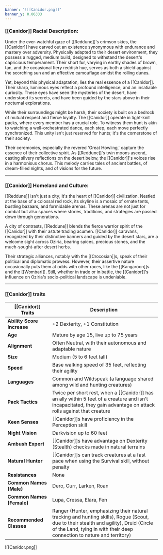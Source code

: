 ```yaml
---
banner: "![[Canidor.png]]"
banner_y: 0.06333
---
```


### [[Canidor]] Racial Description:

Under the ever-watchful gaze of [[Reddune]]'s crimson skies, the [[Canidor]] have carved out an existence synonymous with endurance and mastery over adversity. Physically adapted to their desert environment, they possess a rugged, medium build, designed to withstand the desert's capricious temperament. Their short fur, varying in earthy shades of brown, tan, and the occasional fiery reddish hue, serves as both a shield against the scorching sun and an effective camouflage amidst the rolling dunes.

Yet, beyond this physical adaptation, lies the real essence of a [[Canidor]]. Their sharp, luminous eyes reflect a profound intelligence, and an insatiable curiosity. These eyes have seen the mysteries of the desert, have understood its secrets, and have been guided by the stars above in their nocturnal explorations.

While their surroundings might be harsh, their society is built on a bedrock of mutual respect and fierce loyalty. The [[Canidor]] operate in tight-knit packs, where every member has a crucial role. To witness them hunt is akin to watching a well-orchestrated dance, each step, each move perfectly synchronized. This unity isn't just reserved for hunts; it's the cornerstone of their society.

Their ceremonies, especially the revered 'Great Howling,' capture the essence of their collective spirit. As [[Reddune]]'s twin moons ascend, casting silvery reflections on the desert below, the [[Canidor]]'s voices rise in a harmonious chorus. This melody carries tales of ancient battles, of dream-filled nights, and of visions for the future.

-----
### [[Canidor]] Homeland and Culture:

[[Reddune]] isn't just a city; it's the heart of [[Canidor]] civilization. Nestled at the base of a colossal red rock, its skyline is a mosaic of ornate tents, bustling bazaars, and formidable arenas. These arenas are not just for combat but also spaces where stories, traditions, and strategies are passed down through generations.

A city of contrasts, [[Reddune]] blends the fierce warrior spirit of the [[Canidor]] with their astute trading acumen. [[Canidor]] caravans, recognized by their distinctive banners and guided by the desert stars, are a welcome sight across Oziria, bearing spices, precious stones, and the much-sought-after desert herbs.

Their strategic alliances, notably with the [[Crocosian]]s, speak of their political and diplomatic prowess. However, their assertive nature occasionally puts them at odds with other races, like the [[Kangaroon]]s and the [[Wombari]]. Still, whether in trade or in battle, the [[Canidor]]'s influence on Oziria's socio-political landscape is undeniable.

-----
### [[Canidor]] traits

|**[[Canidor]] Traits**|**Description**|
|---|---|
|**Ability Score Increase**|+2 Dexterity, +1 Constitution|
|**Age**|Mature by age 15, live up to 75 years|
|**Alignment**|Often Neutral, with their autonomous and adaptable nature|
|**Size**|Medium (5 to 6 feet tall)|
|**Speed**|Base walking speed of 35 feet, reflecting their agility|
|**Languages**|Common and Wildspeak (a language shared among wild and hunting creatures)|
|**Pack Tactics**|Twice per short rest, when a [[Canidor]] has an ally within 5 feet of a creature and isn't incapacitated, they gain advantage on attack rolls against that creature|
|**Keen Senses**|[[Canidor]]s have proficiency in the Perception skill|
|**Night Vision**|Darkvision up to 60 feet|
|**Ambush Expert**|[[Canidor]]s have advantage on Dexterity (Stealth) checks made in natural terrains|
|**Natural Hunter**|[[Canidor]]s can track creatures at a fast pace when using the Survival skill, without penalty|
|**Resistances**|None|
|**Common Names (Male)**|Dero, Curr, Larken, Roan|
|**Common Names (Female)**|Lupa, Cressa, Elara, Fen|
|**Recommended Classes**|Ranger (Hunter, emphasizing their natural tracking and hunting skills), Rogue (Scout, due to their stealth and agility), Druid (Circle of the Land, tying in with their deep connection to nature and territory)|

![[Canidor.png]]